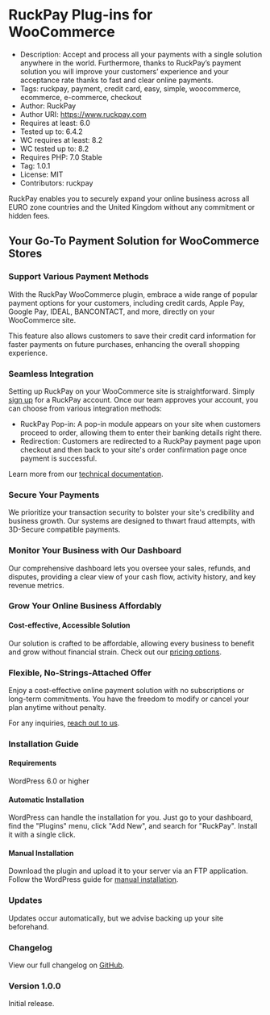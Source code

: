 # RuckPay Plug-ins for WooCommerce

 - Description: Accept and process all your payments with a single solution anywhere in the world. Furthermore, thanks to RuckPay’s payment solution you will improve your customers’ experience and your acceptance rate thanks to fast and clear online payments. 
 - Tags: ruckpay, payment, credit card, easy, simple, woocommerce, ecommerce, e-commerce, checkout 
 - Author: RuckPay 
 - Author URI:  https://www.ruckpay.com 
 - Requires at least: 6.0 
 - Tested up to: 6.4.2 
 - WC requires at least: 8.2 
 - WC tested up to: 8.2 
 - Requires PHP: 7.0 Stable
 - Tag: 1.0.1
 - License: MIT 
 - Contributors: ruckpay

RuckPay enables you to securely expand your online business across all EURO zone countries and the United Kingdom without any commitment or hidden fees.

## Your Go-To Payment Solution for WooCommerce Stores

### Support Various Payment Methods

With the RuckPay WooCommerce plugin, embrace a wide range of popular payment options for your customers, including credit cards, Apple Pay, Google Pay, IDEAL, BANCONTACT, and more, directly on your WooCommerce site. 

This feature also allows customers to save their credit card information for faster payments on future purchases, enhancing the overall shopping experience.

### Seamless Integration
Setting up RuckPay on your WooCommerce site is straightforward. Simply [sign up](https://account.ruckpay.com/account/register) for a RuckPay account. 
Once our team approves your account, you can choose from various integration methods:

- RuckPay Pop-in: A pop-in module appears on your site when customers proceed to order, allowing them to enter their banking details right there.
- Redirection: Customers are redirected to a RuckPay payment page upon checkout and then back to your site's order confirmation page once payment is successful.

Learn more from our [technical documentation](https://www.ruckpay.com/support-en/).

### Secure Your Payments
We prioritize your transaction security to bolster your site's credibility and business growth. 
Our systems are designed to thwart fraud attempts, with 3D-Secure compatible payments.

### Monitor Your Business with Our Dashboard

Our comprehensive dashboard lets you oversee your sales, refunds, and disputes, providing a clear view of your cash flow, activity history, and key revenue metrics.

### Grow Your Online Business Affordably

#### Cost-effective, Accessible Solution

Our solution is crafted to be affordable, allowing every business to benefit and grow without financial strain. Check out our [pricing options](https://www.ruckpay.com/pricing/).

### Flexible, No-Strings-Attached Offer

Enjoy a cost-effective online payment solution with no subscriptions or long-term commitments. You have the freedom to modify or cancel your plan anytime without penalty.

For any inquiries, [reach out to us](https://www.ruckpay.com/contact-us/).

### Installation Guide

#### Requirements
WordPress 6.0 or higher

#### Automatic Installation
WordPress can handle the installation for you. Just go to your dashboard, find the "Plugins" menu, click "Add New", and search for "RuckPay". 
Install it with a single click.

#### Manual Installation
Download the plugin and upload it to your server via an FTP application. 
Follow the WordPress guide for [manual installation](https://wordpress.org/documentation/article/manage-plugins/#Manual_Plugin_Installation).

### Updates
Updates occur automatically, but we advise backing up your site beforehand.

### Changelog
View our full changelog on [GitHub](https://github.com/RuckPay/SDK-WooCommerce/releases/).

### Version 1.0.0
Initial release.
